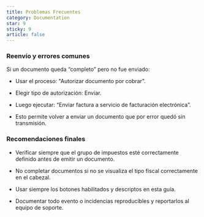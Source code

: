 ```yaml
---
title: Problemas Frecuentes
category: Documentation
star: 9
sticky: 9
article: false
---
```


### Reenvío y errores comunes

Si un documento queda “completo” pero no fue enviado:

* Usar el proceso: "Autorizar documento por cobrar".

* Elegir tipo de autorización: Enviar.

* Luego ejecutar: “Enviar factura a servicio de facturación electrónica”.

* Esto permite volver a enviar un documento que por error quedó sin transmisión.

### Recomendaciones finales

* Verificar siempre que el grupo de impuestos esté correctamente definido antes de emitir un documento.

* No completar documentos si no se visualiza el tipo fiscal correctamente en el cabezal.

* Usar siempre los botones habilitados y descriptos en esta guía.

* Documentar todo evento o incidencias reproducibles y reportarlos al equipo de soporte.